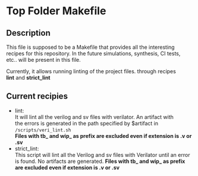 Top Folder Makefile                                                             
==================                                                              
                                                                                
Description                                                                     
------------                                                                    
This file is supposed to be a Makefile that provides all the interesting recipes
for this repository. In the future simulations, synthesis, CI tests,     
etc.. will be present in this file.                                             
                                                                                
Currently, it allows running linting of the project files. through recipes        
**lint** and **strict_lint**                                                        
                                                                                
Current recipies                                                                
---------------                                                                 
* lint:                                                                         
    It will lint all the verilog and sv files with verilator. An artifact with  
    the errors is generated in the path specified by $artifact in               
    ```/scripts/veri_lint.sh```                                                 
    **Files with tb_ and wip_ as prefix are excluded even if extension is .v or .sv**  
* strict_lint:                                                                  
    This script will lint all the Verilog and sv files with Verilator until an error is found. No artifacts are generated.
    **Files with tb_ and wip_ as prefix are excluded even if extension is .v or .sv**  
